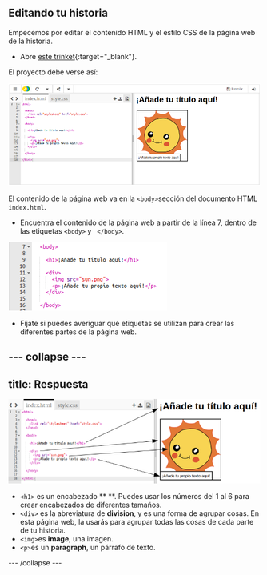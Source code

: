 ## Editando tu historia

Empecemos por editar el contenido HTML y el estilo CSS de la página web de la historia.

+ Abre [este trinket](http://jumpto.cc/web-story){:target="_blank"}.

El proyecto debe verse así:

![captura de pantalla](images/story-starter.png)

El contenido de la página web va en la `<body>`sección del documento HTML `index.html`.

+ Encuentra el contenido de la página web a partir de la línea 7, dentro de las etiquetas `<body>` y ` </body>`.

![captura de pantalla](images/story-html.png)

+ Fíjate si puedes averiguar qué etiquetas se utilizan para crear las diferentes partes de la página web.

## \--- collapse \---

## title: Respuesta

![captura de pantalla](images/story-elements.png)

+ `<h1>` es un encabezado ** **. Puedes usar los números del 1 al 6 para crear encabezados de diferentes tamaños.
+ `<div>` es la abreviatura de **division**, y es una forma de agrupar cosas. En esta página web, la usarás para agrupar todas las cosas de cada parte de tu historia.
+ `<img>`es **image**, una imagen.
+ `<p>`es un **paragraph**, un párrafo de texto.

\--- /collapse \---